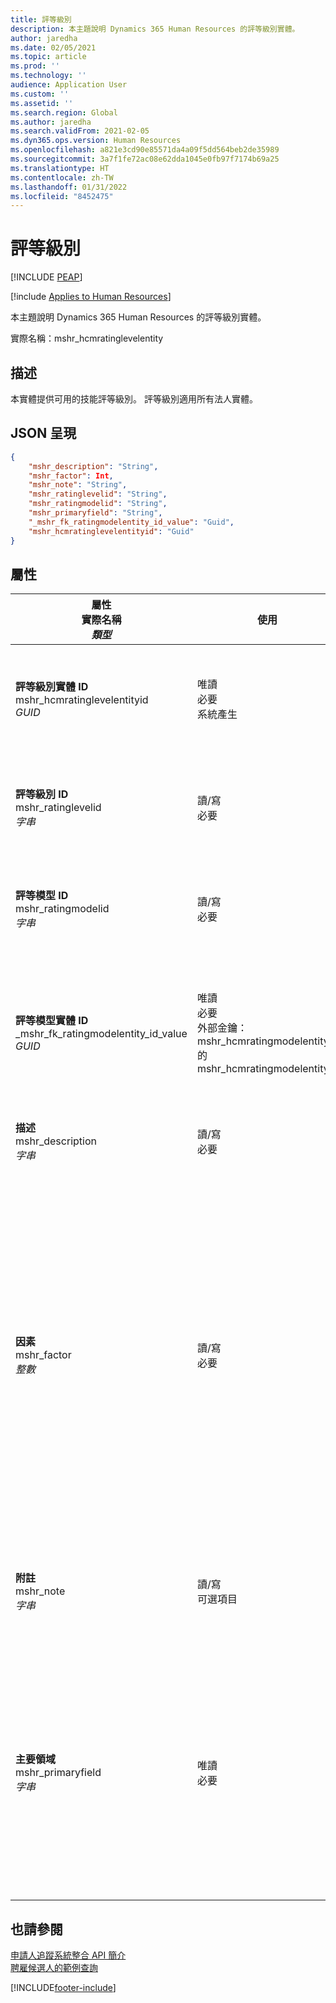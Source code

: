 ```yaml
---
title: 評等級別
description: 本主題說明 Dynamics 365 Human Resources 的評等級別實體。
author: jaredha
ms.date: 02/05/2021
ms.topic: article
ms.prod: ''
ms.technology: ''
audience: Application User
ms.custom: ''
ms.assetid: ''
ms.search.region: Global
ms.author: jaredha
ms.search.validFrom: 2021-02-05
ms.dyn365.ops.version: Human Resources
ms.openlocfilehash: a821e3cd90e85571da4a09f5dd564beb2de35989
ms.sourcegitcommit: 3a7f1fe72ac08e62dda1045e0fb97f7174b69a25
ms.translationtype: HT
ms.contentlocale: zh-TW
ms.lasthandoff: 01/31/2022
ms.locfileid: "8452475"
---
```

# <a name="rating-level"></a>評等級別


[!INCLUDE [PEAP](../includes/peap-1.md)]

[!include [Applies to Human Resources](../includes/applies-to-hr.md)]

本主題說明 Dynamics 365 Human Resources 的評等級別實體。

實際名稱：mshr_hcmratinglevelentity

## <a name="description"></a>描述

本實體提供可用的技能評等級別。 評等級別適用所有法人實體。

## <a name="json-representation"></a>JSON 呈現

```json
{
    "mshr_description": "String",
    "mshr_factor": Int,
    "mshr_note": "String",
    "mshr_ratinglevelid": "String",
    "mshr_ratingmodelid": "String",
    "mshr_primaryfield": "String",
    "_mshr_fk_ratingmodelentity_id_value": "Guid",
    "mshr_hcmratinglevelentityid": "Guid"
}
```

## <a name="properties"></a>屬性

| 屬性<br>**實際名稱**<br>**_類型_** | 使用 | 描述 |
| --- | --- | --- |
| **評等級別實體 ID**<br>mshr_hcmratinglevelentityid<br>*GUID* | 唯讀<br>必要<br>系統產生 | 系統產生的唯一級別識別碼。 |
| **評等級別 ID**<br>mshr_ratinglevelid<br>*字串* | 讀/寫<br>必要 | 使用者可讀的唯一級別識別碼。 |
| **評等模型 ID**<br>mshr_ratingmodelid<br>*字串* | 讀/寫<br>必要 | 評等級別所屬的評等模型。 |
| **評等模型實體 ID**<br>_mshr_fk_ratingmodelentity_id_value<br>*GUID* | 唯讀<br>必要<br>外部金鑰：mshr_hcmratingmodelentity 的 mshr_hcmratingmodelentityid | 系統產生評等級別所屬的評等模型識別碼。 |
| **描述**<br>mshr_description<br>*字串* | 讀/寫<br>必要 | 評等級別說明。 |
| **因素**<br>mshr_factor<br>*整數* | 讀/寫<br>必要 | 評等級別因素。 當您比較評等級別不同的項目時，因素會用來標準化分數。 值必須為 0 到 9 的整數。 |
| **附註**<br>mshr_note<br>*字串* | 讀/寫<br>可選項目 | 與評等級別關聯的任何注釋。 |
| **主要領域**<br>mshr_primaryfield<br>*字串* | 唯讀<br>必要 | 預計當作實體記錄識別碼的欄位。 評等級別 ID 和評等模型 ID 組合。 |

## <a name="see-also"></a>也請參閱

[申請人追蹤系統整合 API 簡介](hr-admin-integration-ats-api-introduction.md)<br>
[聘雇候選人的範例查詢](hr-admin-integration-ats-api-candidate-to-hire-example-query.md)



[!INCLUDE[footer-include](../includes/footer-banner.md)]
